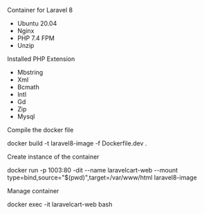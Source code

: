 Container for Laravel 8

* Ubuntu 20.04
* Nginx
* PHP 7.4 FPM
* Unzip

Installed PHP Extension

* Mbstring
* Xml
* Bcmath
* Intl
* Gd
* Zip
* Mysql


Compile the docker file

docker build -t laravel8-image -f Dockerfile.dev .


Create instance of the container

docker run -p 1003:80 -dit --name laravelcart-web --mount type=bind,source="$(pwd)",target=/var/www/html laravel8-image

Manage container

docker exec -it laravelcart-web bash
